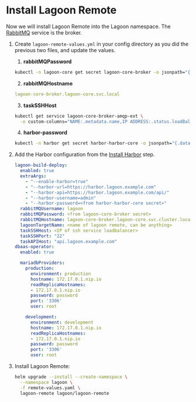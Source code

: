 # Install Lagoon Remote

Now we will install Lagoon Remote into the Lagoon namespace. The [RabbitMQ](../docker-images/rabbitmq.md) service is the broker.

1. Create `lagoon-remote-values.yml` in your config directory as you did the previous two files, and update the values.

    1. **rabbitMQPassword**

    ```bash title="Get secret"
    kubectl -n lagoon-core get secret lagoon-core-broker -o jsonpath="{.data.RABBITMQ_PASSWORD}" | base64 --decode
    ```

    2. **rabbitMQHostname**

    ```YAML title="lagoon-remote-values.yml"
    lagoon-core-broker.lagoon-core.svc.local
    ```

    3. **taskSSHHost**

    ```bash title="Get value"
    kubectl get service lagoon-core-broker-amqp-ext \
      -o custom-columns="NAME:.metadata.name,IP ADDRESS:.status.loadBalancer.ingress[*].ip,HOSTNAME:.status.loadBalancer.ingress[*].hostname"
    ```

    4. **harbor-password**

    ```bash title="Get secret"
    kubectl -n harbor get secret harbor-harbor-core -o jsonpath="{.data.HARBOR_ADMIN_PASSWORD}" | base64 --decode
    ```

2. Add the Harbor configuration from the [Install Harbor](./install-harbor.md) step.

    ```yaml title="lagoon-remote-values.yml"
    lagoon-build-deploy:
      enabled: true
      extraArgs:
        - "--enable-harbor=true"
        - "--harbor-url=https://harbor.lagoon.example.com"
        - "--harbor-api=https://harbor.lagoon.example.com/api/"
        - "--harbor-username=admin"
        - "--harbor-password=<from harbor-harbor-core secret>"
      rabbitMQUsername: lagoon
      rabbitMQPassword: <from lagoon-core-broker secret>
      rabbitMQHostname: lagoon-core-broker.lagoon-core.svc.cluster.local
      lagoonTargetName: <name of lagoon remote, can be anything>
      taskSSHHost: <IP of ssh service loadbalancer>
      taskSSHPort: "22"
      taskAPIHost: "api.lagoon.example.com"
    dbaas-operator:
      enabled: true

      mariadbProviders:
        production:
          environment: production
          hostname: 172.17.0.1.nip.io
          readReplicaHostnames:
          - 172.17.0.1.nip.io
          password: password
          port: '3306'
          user: root

        development:
          environment: development
          hostname: 172.17.0.1.nip.io
          readReplicaHostnames:
          - 172.17.0.1.nip.io
          password: password
          port: '3306'
          user: root
    ```

3. Install Lagoon Remote:

    ```bash title="Install Lagoon remote"
    helm upgrade --install --create-namespace \
      --namespace lagoon \
      -f remote-values.yaml \
      lagoon-remote lagoon/lagoon-remote
    ```
